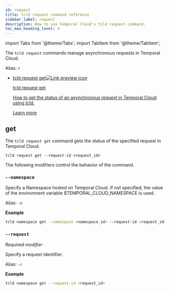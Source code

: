 ```yaml
---
id: request
title: tcld request command reference
sidebar_label: request
description: How to use Temporal Cloud's tcld request command.
toc_max_heading_level: 4
---
```


<!-- THIS FILE IS GENERATED. DO NOT EDIT THIS FILE DIRECTLY -->

import Tabs from '@theme/Tabs';
import TabItem from '@theme/TabItem';

The `tcld request` commands manage asynchronous requests in Temporal Cloud.

Alias: `r`

- <a class="tdlp" href="#get">tcld request get<span class="tdlpiw"><img src="/img/link-preview-icon.svg" alt="Link preview icon" /></span><div class="tdlpc"><p class="tdlppt">tcld request get</p><p class="tdlppd">How to get the status of an asynchronous request in Temporal Cloud using tcld.</p><p class="tdlplm"><a href="#get">Learn more</a></p></div></a>

## get

The `tcld request get` command gets the status of the specified request in Temporal Cloud.

`tcld request get --request-id <request_id>`

The following modifiers control the behavior of the command.

### `--namespace`

Specify a Namespace hosted on Temporal Cloud. If not specified, the value of the environment variable $TEMPORAL_CLOUD_NAMESPACE is used.

Alias: `-n`

**Example**

```bash
tcld namespace get --namespace <namespace_id> --request-id <request_id>
```

### `--request`

_Required modifier_

Specify a request identifier.

Alias: `-r`

**Example**

```bash
tcld namespace get --request-id <request_id>
```
